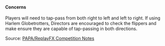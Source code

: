 #### Concerns
            
Players will need to tap-pass from both right to left and left to right. If using Harlem Globetrotters, Directors are encouraged to check the flippers and make ensure they are capable of tap-passing in both directions.

Source: [PAPA/ReplayFX Competition Notes](https://replayfoundation.org/papa/learning-center/director-guide/game-notes/#GameNotes)
